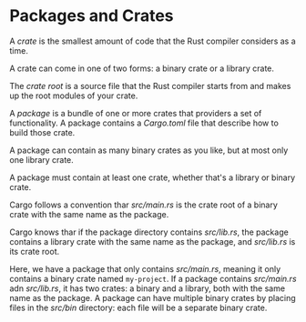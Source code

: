 # Packages and Crates

A _crate_ is the smallest amount of code that the Rust compiler considers as a time.

A crate can come in one of two forms: a binary crate or a library crate.

The _crate root_ is a source file that the Rust compiler starts from and makes up the root modules of your crate.

A _package_ is a bundle of one or more crates that providers a set of functionality. A package contains a _Cargo.toml_ file that describe how to build those crate.

A package can contain as many binary crates as you like, but at most only one library crate.

A package must contain at least one crate, whether that's a library or binary crate.

Cargo follows a convention thar _src/main.rs_ is the crate root of a binary crate with the same name as the package.

Cargo knows thar if the package directory contains _src/lib.rs_, the package contains a library crate with the same name as the package, and _src/lib.rs_ is its crate root.

Here, we have a package that only contains _src/main.rs_, meaning it only contains a binary crate named `my-project`. If a package contains _src/main.rs_ adn _src/lib.rs_, it has two crates: a binary and a library, both with the same name as the package. A package can have multiple binary crates by placing files in the _src/bin_ directory: each file will be a separate binary crate.
